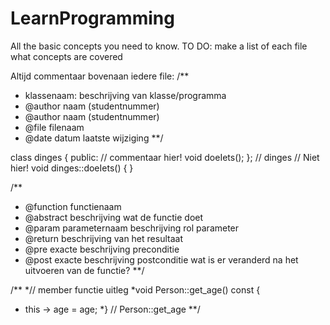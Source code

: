 # LearnProgramming
All the basic concepts you need to know.
TO DO: make a list of each file what concepts are covered

Altijd commentaar bovenaan iedere file:
/**
* klassenaam: beschrijving van klasse/programma
* @author naam (studentnummer)
* @author naam (studentnummer)
* @file filenaam
* @date datum laatste wijziging
**/

class dinges {
public:
// commentaar hier!
void doeIets();
}; // dinges
// Niet hier!
void dinges::doeIets() { }

/**
* @function functienaam
* @abstract beschrijving wat de functie doet
* @param parameternaam beschrijving rol parameter
* @return beschrijving van het resultaat
* @pre exacte beschrijving preconditie
* @post exacte beschrijving postconditie
wat is er veranderd na het uitvoeren van de functie?
**/

/**
*// member functie uitleg
*void Person::get_age() const {
*   this -> age = age;
*} // Person::get_age
**/

